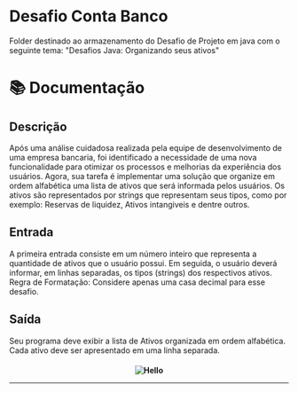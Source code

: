 # Desafio Conta Banco
Folder destinado ao armazenamento do Desafio de Projeto em java com o seguinte tema:
"Desafios Java: Organizando seus ativos"

# 📚 Documentação

## Descrição
Após uma análise cuidadosa realizada pela equipe de desenvolvimento de uma empresa bancaria, foi identificado a necessidade de uma nova funcionalidade para otimizar os processos e melhorias da experiência dos usuários. Agora, sua tarefa é implementar uma solução que organize em ordem alfabética uma lista de ativos que será informada pelos usuários. Os ativos são representados por strings que representam seus tipos, como por exemplo: Reservas de liquidez, Ativos intangiveis e dentre outros.

## Entrada
A primeira entrada consiste em um número inteiro que representa a  quantidade de ativos que o usuário possui. Em seguida, o usuário deverá  informar, em linhas separadas, os tipos (strings) dos respectivos ativos.
Regra de Formatação: Considere apenas uma casa decimal para esse desafio.

## Saída
Seu programa deve exibir a lista de Ativos organizada em ordem alfabética. Cada ativo deve ser apresentado em uma linha separada.



<h4 align="center">
 
![Hello](https://user-images.githubusercontent.com/70382532/138322189-2db8df52-9dcb-40a0-88a8-c365466bd33d.gif)

<hr>
